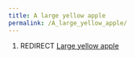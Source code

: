 ```yaml
---
title: A large yellow apple
permalink: /A_large_yellow_apple/
---
```


1.  REDIRECT [Large yellow apple](Large_yellow_apple "wikilink")
